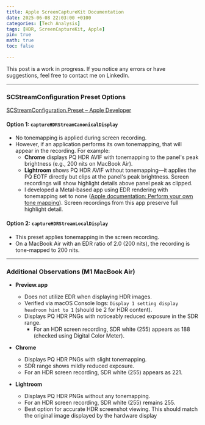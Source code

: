 ```yaml
---
title: Apple ScreenCaptureKit Documentation  
date: 2025-06-08 22:03:00 +0100  
categories: [Tech Analysis]  
tags: [HDR, ScreenCaptureKit, Apple]  
pin: true  
math: true  
toc: false

---
```


This post is a work in progress. If you notice any errors or have suggestions, feel free to contact me on LinkedIn.

---

### SCStreamConfiguration Preset Options  
[SCStreamConfiguration.Preset – Apple Developer](https://developer.apple.com/documentation/screencapturekit/scstreamconfiguration/preset)

#### Option 1: `captureHDRStreamCanonicalDisplay`
- No tonemapping is applied during screen recording.
- However, if an application performs its own tonemapping, that will appear in the recording. For example:
  - **Chrome** displays PQ HDR AVIF with tonemapping to the panel's peak brightness (e.g., 200 nits on MacBook Air).
  - **Lightroom** shows PQ HDR AVIF without tonemapping—it applies the PQ EOTF directly but clips at the panel's peak brightness. Screen recordings will show highlight details above panel peak as clipped.
  - I developed a Metal-based app using EDR rendering with tonemapping set to none ([Apple documentation: Perform your own tone mapping](https://developer.apple.com/documentation/metal/performing-your-own-tone-mapping)). Screen recordings from this app preserve full highlight detail.

#### Option 2: `captureHDRStreamLocalDisplay`
- This preset applies tonemapping in the screen recording.
- On a MacBook Air with an EDR ratio of 2.0 (200 nits), the recording is tone-mapped to 200 nits.

---

### Additional Observations (M1 MacBook Air)

- **Preview.app**
  - Does not utilize EDR when displaying HDR images.
  - Verified via macOS Console logs: `Display 1 setting display headroom hint to 1` (should be 2 for HDR content).
  - Displays PQ HDR PNGs with noticeably reduced exposure in the SDR range.
    - For an HDR screen recording, SDR white (255) appears as 188 (checked using Digital Color Meter).

- **Chrome**
  - Displays PQ HDR PNGs with slight tonemapping.
  - SDR range shows mildly reduced exposure.
  - For an HDR screen recording, SDR white (255) appears as 221.

- **Lightroom**
  - Displays PQ HDR PNGs without any tonemapping.
  - For an HDR  screen recording, SDR white (255) remains 255.
  - Best option for accurate HDR screenshot viewing. This should match the original image displayed by the hardware display
